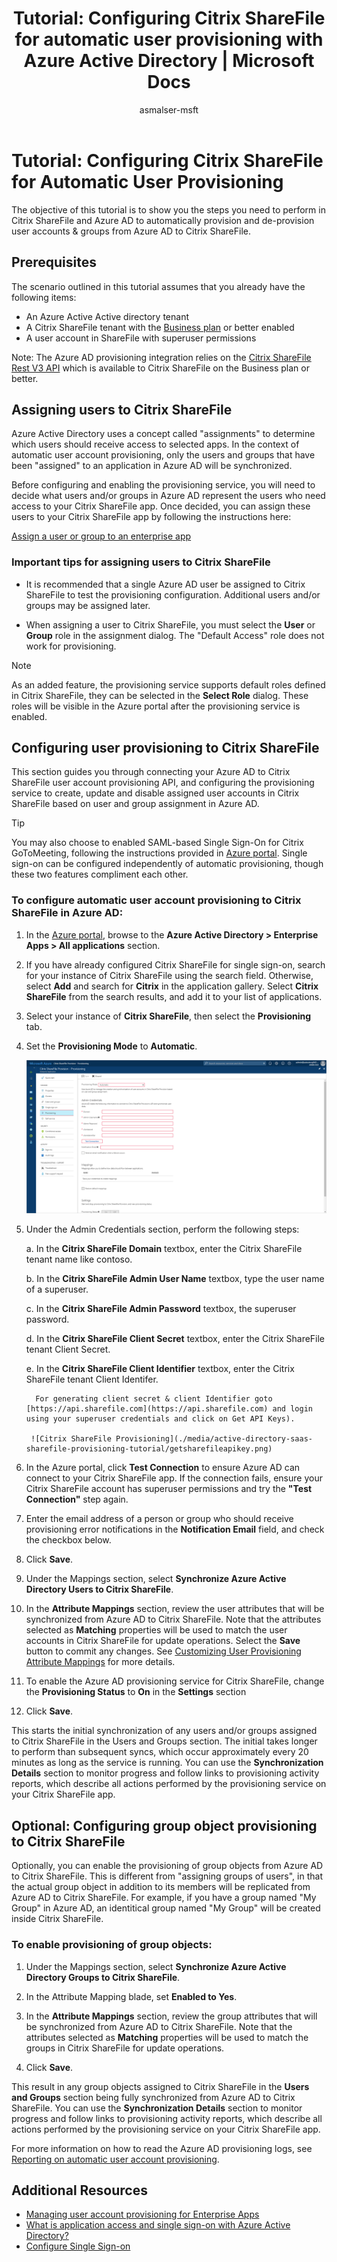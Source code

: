 ﻿---
title: 'Tutorial: Configuring Citrix ShareFile for automatic user provisioning with Azure Active Directory | Microsoft Docs'
description: Learn how to configure Azure Active Directory to automatically provision and de-provision user accounts to Citrix ShareFile.
services: active-directory
documentationcenter: ''
author: asmalser-msft
writer: asmalser-msft
manager: sakula

ms.assetid: 4fc80aba-e27e-49e5-a481-5ee3e8cd806d
ms.service: active-directory
ms.workload: identity
ms.tgt_pltfrm: na
ms.devlang: na
ms.topic: article
ms.date: 10/18/2017
ms.author: asmalser-msft
ms.reviewer: asmalser

---

# Tutorial: Configuring Citrix ShareFile for Automatic User Provisioning


The objective of this tutorial is to show you the steps you need to perform in Citrix ShareFile and Azure AD to automatically provision and de-provision user accounts & groups from Azure AD to Citrix ShareFile.

## Prerequisites

The scenario outlined in this tutorial assumes that you already have the following items:

*   An Azure Active Active directory tenant
*   A Citrix ShareFile tenant with the [Business plan](https://www.sharefile.com/pricing) or better enabled 
*   A user account in ShareFile with superuser permissions 

Note: The Azure AD provisioning integration relies on the [Citrix ShareFile Rest V3 API](https://api.sharefile.com/rest/docs/resource.aspx?name=Items) which is available to Citrix ShareFile on the Business plan or better.

## Assigning users to Citrix ShareFile

Azure Active Directory uses a concept called "assignments" to determine which users should receive access to selected apps. In the context of automatic user account provisioning, only the users and groups that have been "assigned" to an application in Azure AD will be synchronized. 

Before configuring and enabling the provisioning service, you will need to decide what users and/or groups in Azure AD represent the users who need access to your Citrix ShareFile app. Once decided, you can assign these users to your Citrix ShareFile app by following the instructions here:

[Assign a user or group to an enterprise app](active-directory-coreapps-assign-user-azure-portal.md)

### Important tips for assigning users to Citrix ShareFile

*	It is recommended that a single Azure AD user be assigned to Citrix ShareFile to test the provisioning configuration. Additional users and/or groups may be assigned later.

*	When assigning a user to Citrix ShareFile, you must select the **User** or **Group** role in the assignment dialog. The "Default Access" role does not work for provisioning.

> [!NOTE]
> As an added feature, the provisioning service supports default roles defined in Citrix ShareFile, they can be selected in the **Select Role** dialog. These roles will be visible in the Azure portal after the provisioning service is enabled.

## Configuring user provisioning to Citrix ShareFile 

This section guides you through connecting your Azure AD to Citrix ShareFile user account provisioning API, and configuring the provisioning service to create, update and disable assigned user accounts in Citrix ShareFile based on user and group assignment in Azure AD.

> [!TIP]
> You may also choose to enabled SAML-based Single Sign-On for Citrix GoToMeeting, following the instructions provided in [Azure portal](https://portal.azure.com). Single sign-on can be configured independently of automatic provisioning, though these two features compliment each other.

### To configure automatic user account provisioning to Citrix ShareFile in Azure AD:


1)	In the [Azure portal](https://portal.azure.com), browse to the **Azure Active Directory > Enterprise Apps > All applications**  section.

2) If you have already configured Citrix ShareFile for single sign-on, search for your instance of Citrix ShareFile using the search field. Otherwise, select **Add** and search for **Citrix** in the application gallery. Select **Citrix ShareFile** from the search results, and add it to your list of applications.

3)	Select your instance of **Citrix ShareFile**, then select the **Provisioning** tab.

4)	Set the **Provisioning Mode** to **Automatic**.

    ![Citrix ShareFile Provisioning](./media/active-directory-saas-sharefile-provisioning-tutorial/sharefileazureprovisioning.png)
    
5) Under the Admin Credentials section, perform the following steps:
   
    a. In the **Citrix ShareFile Domain** textbox, enter the Citrix ShareFile tenant name like contoso.

    b. In the **Citrix ShareFile Admin User Name** textbox, type the user name of a superuser.

    c. In the **Citrix ShareFile Admin Password** textbox, the superuser password.
    
    d. In the **Citrix ShareFile Client Secret** textbox, enter the Citrix ShareFile tenant Client Secret.
    
    e. In the **Citrix ShareFile Client Identifier** textbox, enter the Citrix ShareFile tenant Client Identifer.
    
         For generating client secret & client Identifier goto [https://api.sharefile.com](https://api.sharefile.com) and login using your superuser credentials and click on Get API Keys).
         
        ![Citrix ShareFile Provisioning](./media/active-directory-saas-sharefile-provisioning-tutorial/getsharefileapikey.png)
	
6) In the Azure portal, click **Test Connection** to ensure Azure AD can connect to your Citrix ShareFile app. If the connection fails, ensure your Citrix ShareFile account has superuser permissions and try the **"Test Connection"** step again.

7) Enter the email address of a person or group who should receive provisioning error notifications in the **Notification Email** field, and check the checkbox below.

8) Click **Save**. 

9) Under the Mappings section, select **Synchronize Azure Active Directory Users to Citrix ShareFile**.

10) In the **Attribute Mappings** section, review the user attributes that will be synchronized from Azure AD to Citrix ShareFile. Note that the attributes selected as **Matching** properties will be used to match the user accounts in Citrix ShareFile for update operations. Select the **Save** button to commit any changes. See [Customizing User Provisioning Attribute Mappings](active-directory-saas-customizing-attribute-mappings.md) for more details.

11) To enable the Azure AD provisioning service for Citrix ShareFile, change the **Provisioning Status** to **On** in the **Settings** section

12) Click **Save**. 

This starts the initial synchronization of any users and/or groups assigned to Citrix ShareFile in the Users and Groups section. The initial takes longer to perform than subsequent syncs, which occur approximately every 20 minutes as long as the service is running. You can use the **Synchronization Details** section to monitor progress and follow links to provisioning activity reports, which describe all actions performed by the provisioning service on your Citrix ShareFile app.

## Optional: Configuring group object provisioning to Citrix ShareFile 

Optionally, you can enable the provisioning of group objects from Azure AD to Citrix ShareFile. This is different from "assigning groups of users", in that the actual group object in addition to its members will be replicated from Azure AD to Citrix ShareFile. For example, if you have a group named "My Group" in Azure AD, an identitical group named "My Group" will be created inside Citrix ShareFile.

### To enable provisioning of group objects:

1) Under the Mappings section, select **Synchronize Azure Active Directory Groups to Citrix ShareFile**.

2) In the Attribute Mapping blade, set **Enabled to Yes**.

3) In the **Attribute Mappings** section, review the group attributes that will be synchronized from Azure AD to Citrix ShareFile. Note that the attributes selected as **Matching** properties will be used to match the groups in Citrix ShareFile for update operations. 

4) Click **Save**.

This result in any group objects assigned to Citrix ShareFile in the **Users and Groups** section being fully synchronized from Azure AD to Citrix ShareFile. You can use the **Synchronization Details** section to monitor progress and follow links to provisioning activity reports, which describe all actions performed by the provisioning service on your Citrix ShareFile app.

For more information on how to read the Azure AD provisioning logs, see [Reporting on automatic user account provisioning](https://docs.microsoft.com/en-us/azure/active-directory/active-directory-saas-provisioning-reporting).

## Additional Resources

* [Managing user account provisioning for Enterprise Apps](active-directory-enterprise-apps-manage-provisioning.md)
* [What is application access and single sign-on with Azure Active Directory?](active-directory-appssoaccess-whatis.md)
* [Configure Single Sign-on](active-directory-saas-sharefile-tutorial.md)